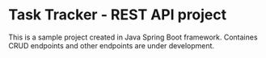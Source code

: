 # Task Tracker - REST API project
This is a sample project created in Java Spring Boot framework. Containes CRUD endpoints and other endpoints are under development.


